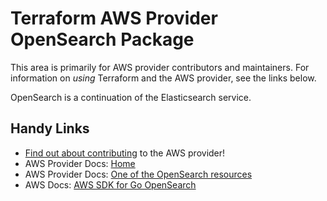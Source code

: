 # Terraform AWS Provider OpenSearch Package

This area is primarily for AWS provider contributors and maintainers. For information on _using_ Terraform and the AWS provider, see the links below.

OpenSearch is a continuation of the Elasticsearch service.

## Handy Links

* [Find out about contributing](https://hashicorp.github.io/terraform-provider-aws/#contribute) to the AWS provider!
* AWS Provider Docs: [Home](https://registry.terraform.io/providers/hashicorp/aws/latest/docs)
* AWS Provider Docs: [One of the OpenSearch resources](https://registry.terraform.io/providers/hashicorp/aws/latest/docs/resources/opensearch_domain)
* AWS Docs: [AWS SDK for Go OpenSearch](https://docs.aws.amazon.com/sdk-for-go/api/service/opensearchservice/)
